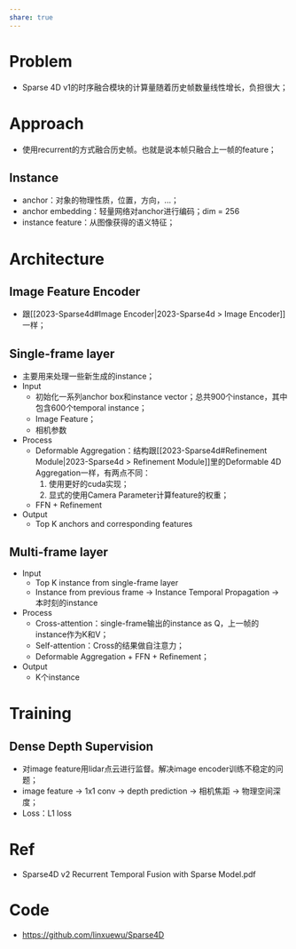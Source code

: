 ```yaml
---
share: true
---
```

# Problem
 - Sparse 4D v1的时序融合模块的计算量随着历史帧数量线性增长，负担很大；


# Approach
- 使用recurrent的方式融合历史帧。也就是说本帧只融合上一帧的feature；

## Instance

- anchor：对象的物理性质，位置，方向，...；
- anchor embedding：轻量网络对anchor进行编码；dim = 256
- instance feature：从图像获得的语义特征；


# Architecture

## Image Feature Encoder
- 跟[[2023-Sparse4d#Image Encoder|2023-Sparse4d > Image Encoder]]一样；

## Single-frame layer
- 主要用来处理一些新生成的instance；
- Input
	- 初始化一系列anchor box和instance vector；总共900个instance，其中包含600个temporal instance；
	- Image Feature；
	- 相机参数
- Process
	- Deformable Aggregation：结构跟[[2023-Sparse4d#Refinement Module|2023-Sparse4d > Refinement Module]]里的Deformable 4D Aggregation一样，有两点不同：
		1. 使用更好的cuda实现；
		2. 显式的使用Camera Parameter计算feature的权重；
	- FFN + Refinement
- Output
	- Top K anchors and corresponding features

## Multi-frame layer

- Input
	- Top K instance from single-frame layer
	- Instance from previous frame -> Instance Temporal Propagation -> 本时刻的instance
- Process
	- Cross-attention：single-frame输出的instance as Q，上一帧的instance作为K和V；
	- Self-attention：Cross的结果做自注意力；
	- Deformable Aggregation + FFN + Refinement；
- Output
	- K个instance

# Training

## Dense Depth Supervision

- 对image feature用lidar点云进行监督。解决image encoder训练不稳定的问题；
- image feature -> 1x1 conv -> depth prediction -> 相机焦距 -> 物理空间深度；
- Loss：L1 loss

# Ref
- Sparse4D v2 Recurrent Temporal Fusion with Sparse Model.pdf

# Code

- https://github.com/linxuewu/Sparse4D

